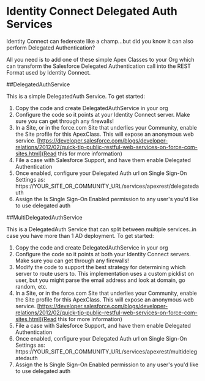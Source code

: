 # Identity Connect Delegated Auth Services 

Identity Connect can federeate like a champ...but did you know it can also perform Delegated Authentication?

All you need is to add one of these simple Apex Classes to your Org which can transform the Salesforce Delegated Authentication call into the REST Format used by Identity Connect.

##DelegatedAuthService

This is a simple DelegatedAuth Service.  To get started:

1. Copy the code and create DelegatedAuthService in your org
2. Configure the code so it points at your Identity Connect server.  Make sure you can get through any firewalls!
3. In a Site, or in the force.com Site that underlies your Community, enable the Site profile for this ApexClass.  This will expose an anonymous web service.  [https://developer.salesforce.com/blogs/developer-relations/2012/02/quick-tip-public-restful-web-services-on-force-com-sites.html](Read this for more information)
4. File a case with Salesforce Support, and have them enable Delegated Authentication 
5. Once enabled, configure your Delegated Auth url on Single Sign-On Settings as:  https://YOUR_SITE_OR_COMMUNITY_URL/services/apexrest/delegatedauth
6. Assign the Is Single Sign-On Enabled permission to any user's you'd like to use delegated auth


##MultiDelegatedAuthService

This is a DelegatedAuth Service that can split between multiple services..in case you have more than 1 AD deployment.  To get started:

1. Copy the code and create DelegatedAuthService in your org
2. Configure the code so it points at both your Identity Connect servers.  Make sure you can get through any firewalls!
3. Modify the code to support the best strategy for determining which server to route users to.  This implementation uses a custom picklist on user, but you might parse the email address and look at domain, go random, etc.
4. In a Site, or in the force.com Site that underlies your Community, enable the Site profile for this ApexClass.  This will expose an anonymous web service.  [https://developer.salesforce.com/blogs/developer-relations/2012/02/quick-tip-public-restful-web-services-on-force-com-sites.html](Read this for more information)
5. File a case with Salesforce Support, and have them enable Delegated Authentication 
6. Once enabled, configure your Delegated Auth url on Single Sign-On Settings as:  https://YOUR_SITE_OR_COMMUNITY_URL/services/apexrest/multidelegatedauth
7. Assign the Is Single Sign-On Enabled permission to any user's you'd like to use delegated auth

